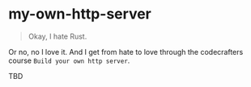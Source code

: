 # my-own-http-server

> Okay, I hate Rust.

Or no, no I love it. And I get from hate to love through the codecrafters course `Build your own http server`.

TBD